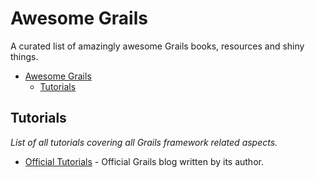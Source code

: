 # Awesome Grails
A curated list of amazingly awesome Grails books, resources and shiny things.

- [Awesome Grails](#awesome-grails)
	- [Tutorials](#tutorials)
	

## Tutorials
*List of all tutorials covering all Grails framework related aspects.*

* [Official Tutorials](https://grails.org/tutorials) - Official Grails blog written by its author.
